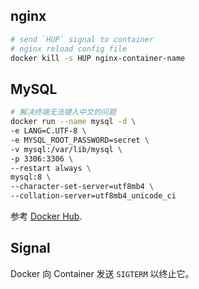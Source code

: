 ## nginx

```sh
# send `HUP` signal to container
# nginx reload config file
docker kill -s HUP nginx-container-name
```

## MySQL

```sh
# 解决终端无法键入中文的问题
docker run --name mysql -d \
-e LANG=C.UTF-8 \
-e MYSQL_ROOT_PASSWORD=secret \
-v mysql:/var/lib/mysql \
-p 3306:3306 \
--restart always \
mysql:8 \
--character-set-server=utf8mb4 \
--collation-server=utf8mb4_unicode_ci
```

参考 [Docker Hub](https://hub.docker.com/_/debian#locales).

## Signal

Docker 向 Container 发送 `SIGTERM` 以终止它。
